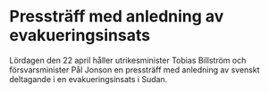 # Pressträff med anledning av evakueringsinsats

Lördagen den 22 april håller utrikesminister Tobias Billström och försvarsminister Pål Jonson en pressträff med anledning av svenskt deltagande i en evakueringsinsats i Sudan.
